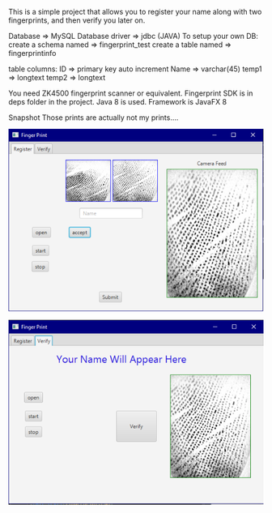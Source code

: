This is a simple project that allows you to register your name 
along with two fingerprints, and then verify you later on.

Database => MySQL
Database driver => jdbc (JAVA)
To setup your own DB:
create a schema named => fingerprint_test
create a table named => fingerprintinfo

table columns:
ID => primary key auto increment
Name => varchar(45)
temp1 => longtext
temp2 => longtext

You need ZK4500 fingerprint scanner or equivalent.
Fingerprint SDK is in deps folder in the project.
Java 8 is used.
Framework is JavaFX 8



Snapshot
Those prints are actually not my prints....

![Alt text](page1.PNG)

![Alt text](page2.PNG)